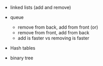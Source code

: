 - linked lists (add and remove)
- queue 
    - remove from back, add from front (or)
    - remove from front, add from back
    - add is faster vs removing is faster

- Hash tables
- binary tree

